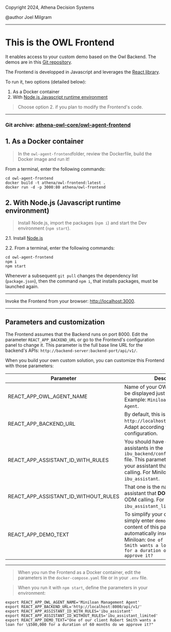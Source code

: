 Copyright 2024, Athena Decision Systems

@author Joel Milgram

---

# This is the OWL Frontend

It enables access to your custom demo based on the Owl Backend.  The demos are in this [Git repository](https://github.com/AthenaDecisionSystems/athena-owl-demos).

The Frontend is developped in Javascript and leverages the [React library](https://react.dev/).

To run it, two options (detailed below):
1. As a Docker container
2. With [Node.js Javascript runtime environment](https://nodejs.org/)

> Choose option 2. if you plan to modify the Frontend's code.

---

### Git archive: [athena-owl-core/owl-agent-frontend](https://github.com/AthenaDecisionSystems/athena-owl-core/tree/main/owl-agent-frontend)


## 1. As a Docker container

> In the `owl-agent-frontend`folder, review the Dockerfile, build the Docker image and run it!

From a terminal, enter the following commands:
```
cd owl-agent-frontend
docker build -t athena/owl-frontend:latest .
docker run -d -p 3000:80 athena/owl-frontend
```

## 2. With Node.js (Javascript runtime environment)

> Install Node.js, import the packages (`npm i`) and start the Dev environment (`npm start`).

2.1. Install [Node.js](https://nodejs.org/)

2.2. From a terminal, enter the following commands:

```
cd owl-agent-frontend
npm i
npm start
```

Whenever a subsequent `git pull` changes the dependency list (`package.json`), then the command `npm i`, that installs packages, must be launched again.

---

Invoke the Frontend from your browser: [http://localhost:3000](http://localhost:3000).


---

## Parameters and customization

The Frontend assumes that the Backend runs on port 8000. Edit the parameter `REACT_APP_BACKEND_URL` or go to the Frontend's configuration panel to change it. This parameter is the full base line URL for the backend's APIs: `http://backend-server:backend-port/api/v1/`.

When you build your own custom solution, you can customize this Frontend with those parameters:

| Parameter | Description |
|-----------|-------------|
|REACT_APP_OWL_AGENT_NAME|Name of your OWL Agent that will be displayed just aside the IBU logo. Example: `Miniloan Management Agent`.|
|REACT_APP_BACKEND_URL|By default, this is `http://localhost:8000/api/v1/`. Adapt according to your configuration.|
|REACT_APP_ASSISTANT_ID_WITH_RULES|You should have defined several assistants in the `ibu_backend/config/assistants.yaml` file. This parameter is the name of your assistant that includes ODM calling. For Miniloan, this is `ibu_assistant`.|
|REACT_APP_ASSISTANT_ID_WITHOUT_RULES|That one is the name of your assistant that **DOES NOT** include ODM calling. For Miniloan, this is `ibu_assistant_limited`.|
|REACT_APP_DEMO_TEXT|To simplify your demo, you can simply enter `demo`in the chat and the content of this parameter will be automatically inserted. Example for Miniloan: `One of our client Robert Smith wants a loan for \$500,000 for a duration of 60 months do we approve it?`|

---

> When you run the Frontend as a Docker container, edit the parameters in the `docker-compose.yaml` file or in your `.env` file.

> When you run it with `npm start`, define the parameters in your environment:

```
export REACT_APP_OWL_AGENT_NAME='Miniloan Management Agent'
export REACT_APP_BACKEND_URL='http://localhost:8000/api/v1/'
export REACT_APP_ASSISTANT_ID_WITH_RULES='ibu_assistant'
export REACT_APP_ASSISTANT_ID_WITHOUT_RULES='ibu_assistant_limited'
export REACT_APP_DEMO_TEXT="One of our client Robert Smith wants a loan for \$500,000 for a duration of 60 months do we approve it?"
```
